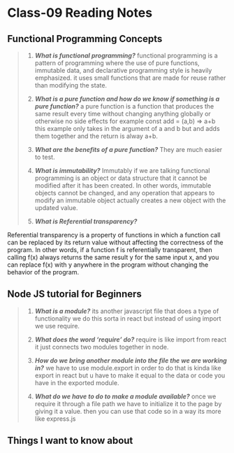 # Class-09 Reading Notes

## Functional Programming Concepts

> 1. ***What is functional programming?***
> functional programming is a pattern of programming where the use of pure functions, immutable data, and declarative programming style is heavily emphasized. it uses small functions that are made for reuse rather than modifying the state.
>
> 2. ***What is a pure function and how do we know if something is a pure function?***
> a pure function is a function that produces the same result every time without changing anything globally or otherwise no side effects for example
    const add = (a,b) => a+b
> this example only takes in the argument of a and b but and adds them together and the return is alway a+b.
> 3. ***What are the benefits of a pure function?***
> They are much easier to test.
>
> 4. ***What is immutability?***
> Immutably  if we are talking functional programming is an object or data structure that it cannot be modified after it has been created. In other words, immutable objects cannot be changed, and any operation that appears to modify an immutable object actually creates a new object with the updated value.
>
> 5. ***What is Referential transparency?***
>
Referential transparency is a property of functions in which a function call can be replaced by its return value without affecting the correctness of the program. In other words, if a function f is referentially transparent, then calling f(x) always returns the same result y for the same input x, and you can replace f(x) with y anywhere in the program without changing the behavior of the program.
>

## Node JS tutorial for Beginners

> 1. ***What is a module?***
> its another javascript file that does a type of functionality we do this sorta in react but instead of using import we use require.
>
> 2. ***What does the word ‘require’ do?***
> require is like import from react it just connects two modules together in node.
>
> 3. ***How do we bring another module into the file the we are working in?***
> we have to use module.export in order to do that is kinda like export in react but u have to make it equal to the data or code you have in the exported module. 
>
> 4. ***What do we have to do to make a module available?***
>once we require it through a file path we have to initialize it to the page by giving it a value. then you can use that code so in a way its more like express.js
>

## Things I want to know about
